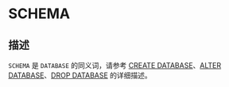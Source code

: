 SCHEMA
===========================





描述
-----------------------

`SCHEMA` 是 `DATABASE` 的同义词，请参考 [CREATE DATABASE](../500.sql-statements/1300.create-database.md)、[ALTER DATABASE](../500.sql-statements/200.alter-database.md)、[DROP DATABASE](../500.sql-statements/2700.drop-database.md) 的详细描述。
